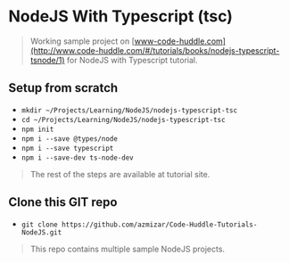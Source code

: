 # NodeJS With Typescript (tsc)

> Working sample project on [www-code-huddle.com](http://www.code-huddle.com/#/tutorials/books/nodejs-typescript-tsnode/1) for NodeJS with Typescript tutorial.

## Setup from scratch

* `mkdir ~/Projects/Learning/NodeJS/nodejs-typescript-tsc`
* `cd ~/Projects/Learning/NodeJS/nodejs-typescript-tsc`
* `npm init`
* `npm i --save @types/node`
* `npm i --save typescript`
* `npm i --save-dev ts-node-dev`

> The rest of the steps are available at tutorial site.

## Clone this GIT repo

* `git clone https://github.com/azmizar/Code-Huddle-Tutorials-NodeJS.git`

> This repo contains multiple sample NodeJS projects.
